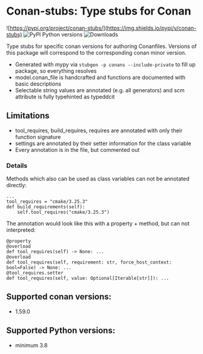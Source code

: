# Conan-stubs: Type stubs for Conan
![https://pypi.org/project/conan-stubs/](https://img.shields.io/pypi/v/conan-stubs)
![PyPI Python versions](https://img.shields.io/pypi/pyversions/conan-stubs)
![Downloads](https://img.shields.io/pypi/dm/conan-stubs)

Type stubs for specific conan versions for authoring Conanfiles.
Versions of this package will correspond to the corresponding conan minor version.

* Generated with mypy via `stubgen -p conans --include-private` to fill up package, so everything resolves
* model.conan_file is handcrafted and functions are documented with basic descriptions
* Selectable string values are annotated (e.g. all generators) and scm attribute is fully typehinted as typeddcit

## Limitations

* tool_requires, build_requires, requires are annotated with only their function signature
* settings are annotated by their setter information for the class variable
* Every annotation is in the file, but commented out

### Details

Methods which also can be used as class variables can not be annotated directly:
```
...
tool_requires = "cmake/3.25.3"
def build_requirements(self):
    self.tool_requires("cmake/3.25.3")
```

The annotation would look like this with a property + method, but can not interpreted:
```
@property
@overload
def tool_requires(self) -> None: ...
@overload
def tool_requires(self, requirement: str, force_host_context: bool=False) -> None: ...
@tool_requires.setter
def tool_requires(self, value: Optional[Iterable[str]]): ...
```

## Supported conan versions:
  * 1.59.0

## Supported Python versions:
  * minimum 3.8


